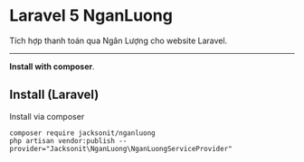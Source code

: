 # Laravel 5 NganLuong
Tích hợp thanh toán qua Ngân Lượng cho website Laravel.

-----
**Install with composer**.

Install (Laravel)
-----------------
Install via composer
```
composer require jacksonit/nganluong
php artisan vendor:publish --provider="Jacksonit\NganLuong\NganLuongServiceProvider"
```